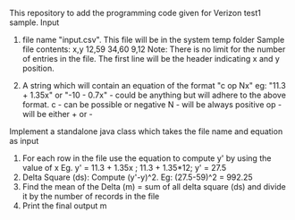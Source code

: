 This repository to add the programming code given for Verizon test1 sample.
Input
1. file name "input.csv". This file will be in the system temp folder
Sample file contents:
x,y
12,59
34,60
9,12
Note: There is no limit for the number of entries in the file. The first line will be the header indicating x and y position.

2. A string which will contain an equation of the format  "c op Nx"
eg: "11.3 + 1.35x" or "-10 - 0.7x" - could be anything but will adhere to the above format.
c - can be possible or negative
N - will be always positive
op - will be either + or -

Implement a standalone java class which takes the file name and equation as input
1. For each row in the file use the equation to compute y' by using the value of x
Eg. y' = 11.3 + 1.35x ; 11.3 + 1.35*12; y' = 27.5
2. Delta Square (ds): Compute (y'-y)^2. Eg: (27.5-59)^2 = 992.25
3. Find the mean of the Delta (m) = sum of all delta square (ds) and divide it by the number of records in the file
4. Print the final output m

